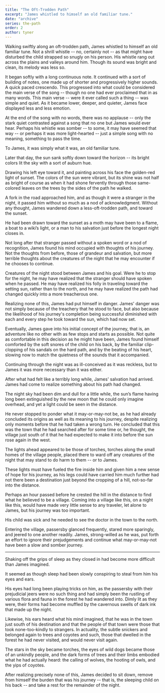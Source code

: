 ```yaml
---
title: "The Oft-Trodden Path"
excerpt: "James whistled to himself an old familiar tune."
date: "archive"
series: the-path
order: 2
author: tyner
---
```


Walking swiftly along an oft-trodden path, James whistled to himself an old familiar tune. Not a shrill whistle -- no, certainly not -- as that might have disturbed the child strapped so snugly on his person. His whistle rang out across the plains and valleys around him. Though its sound was bright and clean, its melody was less so.

It began softly with a long continuous note. It continued with a sort of building of notes, one made up of shorter and progressively higher sounds. A quick paced crescendo. This progressed into what could be considered the main verse of the song -- though no one had ever proclaimed that in as many words. This main verse -- were it ever called such a thing -- was simple and quiet. As it became lower, deeper, and quieter, James face displayed less and less emotion.

At the end of the song with no words, there was no applause -- only the stark quiet contrasted against a song that no one but James would ever hear. Perhaps his whistle was somber -- to some, it may have seemed that way -- or perhaps it was more light-hearted -- just a simple song with no meaning, something to pass the time.

To James, it was simply what it was, an old familiar tune.

Later that day, the sun sank softly down toward the horizon -- its bright colors lit the sky with a sort of auburn hue.

Drawing his left eye toward it, and painting across his face the golden-red light of sunset. The colors of the sun were vibrant, but its shine was not half as bright of course as when it had shone fervently through those same-colored leaves on the trees by the sides of the path he walked.

A fork in the road approached him, and as though it were a stranger in the night, it passed him without so much as a nod of acknowledgment. Without any thought, James wandered down a less-oft-trodden path, and toward the sunset.

He had been drawn toward the sunset as a moth may have been to a flame, a boat to a wiki’s light, or a man to his salvation just before the longest night closes in.

Not long after that stranger passed without a spoken word or a nod of recognition, James found his mind occupied with thoughts of his journey. Not the thoughts from before, those of grandeur and salvation, but more terrible thoughts about the creatures of the night that he may encounter if he chooses to continue.

Creatures of the night stood between James and his goal. Were he to stop for the night, he may have realized that the stranger should have spoken when he passed. He may have realized his folly in traveling toward the setting sun, rather than to the north, and he may have realized the path had changed quickly into a more treacherous one.

Realizing none of this, James had put himself in danger. James' danger was not simply because of the treachery that he stood to face, but also because the likelihood of his journey's completion being successful diminished with each and every step he took toward the sun, which had now set.

Eventually, James gave into his initial concept of the journey, that is, an adventure like no other with as few stops and starts as possible. Not quite as comfortable in this decision as he might have been, James found himself comforted by the soft snores of the child on his back, by the familiar clip-clopping of his sandals on the hard path, and by the beating of his heart, slowing now to match the quietness of the sounds that it accompanied.

Continuing through the night was as ill-conceived as it was reckless, but to James it was more necessary than it was either.

After what had felt like a terribly long while, James' salvation had arrived. James had come to realize something about his path had changed.

The night sky had been dim and dull for a little while, the sun’s flame having long been extinguished by the new moon that he could only imagine overhead, and yet a light could be seen in the distance.

He never stopped to ponder what it may-or-may-not be, as he had already concluded its origins as well as its meaning to his journey, despite realizing only moments before that he had taken a wrong turn. He concluded that this was the town that he had searched after for some time or, he thought, the village just south of it that he had expected to make it into before the sun rose again in the west.

The lights ahead appeared to be those of torches, torches along the small homes of the village people, placed there to ward off any creatures of the night that may stand to do harm to them -- or to James.

These lights must have fueled the fire inside him and given him a new sense of hope for his journey, as his legs could have carried him much further had not there been a destination just beyond the cropping of a hill, not-so-far into the distance.

Perhaps an hour passed before he crested the hill in the distance to find what he believed to be a village. Coming into a village like this, on a night like this, would have made very little sense to any traveler, let alone to James, but his journey was too important.

His child was sick and he needed to see the doctor in the town to the north.

Entering the village, passersby glanced frequently, stared more sparingly, and jeered to one another readily. James, strong-willed as he was, put forth an effort to ignore their prejudgements and continue what may-or-may-not have been a slow and somber journey.

---

Shaking off the grips of sleep as they closed in had become more difficult than James imagined.

It seemed as though sleep had been slowly conspiring to steal from him his eyes and ears.

His eyes had long been playing tricks on him, as the passersby with their prejudicial jeers were no such thing and had simply been the rustling of various flora and fauna in the forest he had wandered into. Dimly lit as they were, their forms had become muffled by the cavernous swells of dark ink that made up the night.

Likewise, his ears heard what his mind imagined, that he was in the town just south of his destination and that the people of that town were those that took none-too-kindly to strangers. In actuality, the subtle snickers and belonged again to trees and coyotes and such, those that dwelled in the forest he had never visited, and would never visit again.

The stars in the sky became torches, the eyes of wild dogs became those of an unkindly people, and the dark forms of trees and their limbs embodied what he had actually heard: the calling of wolves, the hooting of owls, and the yips of coyotes.

After realizing precisely none of this, James decided to sit down, remove from himself the burden that was his journey -- that is, the sleeping child on his back -- and take a rest for the remainder of the night.
